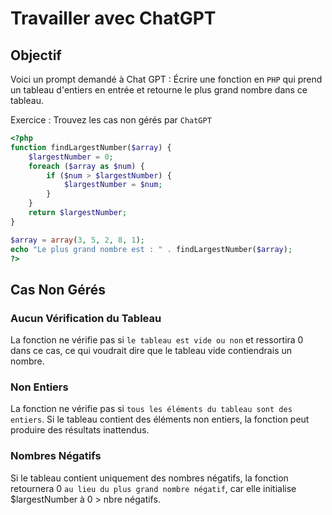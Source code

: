 # Travailler avec ChatGPT

## Objectif

Voici un prompt demandé à Chat GPT : Écrire une fonction en `PHP` qui prend un tableau d'entiers en entrée et retourne le plus grand nombre dans ce tableau.  

Exercice : Trouvez les cas non gérés par `ChatGPT`

```php
<?php
function findLargestNumber($array) {
	$largestNumber = 0;
	foreach ($array as $num) {
		if ($num > $largestNumber) {
			$largestNumber = $num;
		}
	}
	return $largestNumber;
}

$array = array(3, 5, 2, 8, 1);
echo "Le plus grand nombre est : " . findLargestNumber($array);
?>
```

## Cas Non Gérés

### Aucun Vérification du Tableau

La fonction ne vérifie pas si `le tableau est vide ou non` et ressortira 0 dans ce cas, ce qui voudrait dire que le tableau vide contiendrais un nombre.

### Non Entiers

La fonction ne vérifie pas si `tous les éléments du tableau sont des entiers`. Si le tableau contient des éléments non entiers, la fonction peut produire des résultats inattendus.

### Nombres Négatifs

Si le tableau contient uniquement des nombres négatifs, la fonction retournera 0 `au lieu du plus grand nombre négatif`, car elle initialise $largestNumber à 0 > nbre négatifs.


